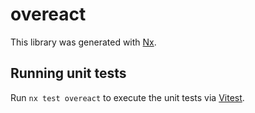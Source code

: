 # overeact

This library was generated with [Nx](https://nx.dev).

## Running unit tests

Run `nx test overeact` to execute the unit tests via [Vitest](https://vitest.dev/).
